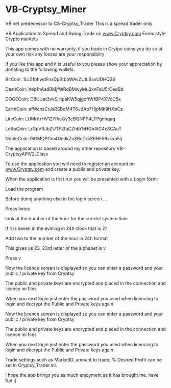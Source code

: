 # VB-Cryptsy_Miner
VB.net predecessor to CS-Cryptsy_Trader This is a spread trader only

VB Application to Spread and Swing Trade on www.Cryptsy.com Forex style Crypto markets

This app comes with no warranty, if you trade in Crytpo coins you do so at your own risk any losses are your responsibilty

If you like this app and it is useful to you please show your appreciation by donating to the following wallets:

BitCoin: 1LL5fbhwdFnxDpBtbbWAvZUtLBsvUDHQ36

DashCoin: Xep1nAadBMjfWRdBMwyMu2xnFaU5rCedBd

DOGECoin: D8UUat3vkSjHpaKW5qjgcftWfBP4XVoC5x

EarthCoin: efWcnsCrJsRSBdM4T6JdAp7HjpMk9HXbCz

LiteCoin: LUMrftrHV127fhcGy3cBQNPP4LTPgnhqag

LottoCoin: LrGpVRJbZUTF2faCZhbYbHGe4tC4xSCAuT

NobleCoin: 9iGMQPGm4DedkZuSBcDr5SRHFA8xkxp5ij

The application is based around my other repository VB-CryptsyAPIV2_Class

To use the application you will need to register an account on www.Cryptsy.com and create a public and private key.

When the application is first run you will be presented with a Login form:

Load the program

Before doing anything else in the login screen ...

Press <ALT> twice

look at the number of the hour for the current system time

If it is seven in the evining in 24h clock that is 21

Add two to the number of the hour in 24h format

This gives us 23, 23rd letter of the alphabet is v

Press <CTRL> v

Now the licence screen is displayed so you can enter a password and your public / private key from Cryptsy

The public and private keys are encrypted and placed in the connection and licence ini files

When you next login just enter the password you used when licencing to login and decrypt the Public and Private keys again

Now the licence screen is displayed so you can enter a password and your public / private key from Cryptsy

The public and private keys are encrypted and placed in the connection and licence ini files

When you next login just enter the password you used when licencing to login and decrypt the Public and Private keys again

Trade settings such as MarketID, amount to trade, % Desired Profit can be set in Cryptsy_Trader.ini.

I hope the app brings you as much enjoyment as it has brought me, have fun :)
